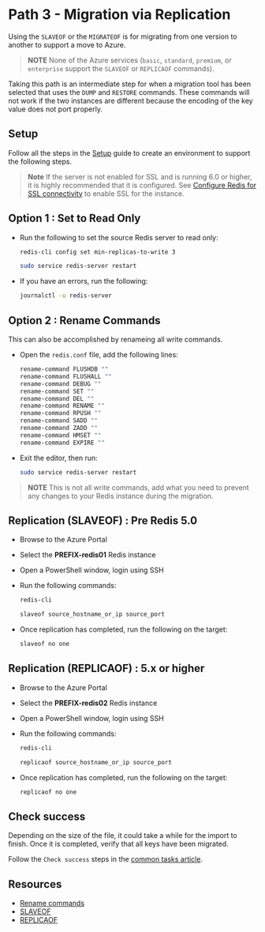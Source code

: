 # Path 3 - Migration via Replication

Using the `SLAVEOF` or the `MIGRATEOF` is for migrating from one version to another to support a move to Azure. 

> **NOTE** None of the Azure services (`basic`, `standard`, `premium`, or `enterprise` support the `SLAVEOF` or `REPLICAOF` commands).  

Taking this path is an intermediate step for when a migration tool has been selected that uses the `DUMP` and `RESTORE` commands.  These commands will not work if the two instances are different because the encoding of the key value does not port properly.

## Setup

Follow all the steps in the [Setup](#appendix-a-environment-setup) guide to create an environment to support the following steps.

> **Note** If the server is not enabled for SSL and is running 6.0 or higher, it is highly recommended that it is configured.  See [Configure Redis for SSL connectivity](#configure-redis-ssl) to enable SSL for the instance.

## Option 1 : Set to Read Only

- Run the following to set the source Redis server to read only:

    ```bash
    redis-cli config set min-replicas-to-write 3

    sudo service redis-server restart
    ```

- If you have an errors, run the following:

    ```bash
    journalctl -u redis-server
    ```

## Option 2 : Rename Commands

This can also be accomplished by renameing all write commands.

- Open the `redis.conf` file, add the following lines:

    ```bash
    rename-command FLUSHDB ""
    rename-command FLUSHALL ""
    rename-command DEBUG ""
    rename-command SET ""
    rename-command DEL ""
    rename-command RENAME ""
    rename-command RPUSH ""
    rename-command SADD ""
    rename-command ZADD ""
    rename-command HMSET ""
    rename-command EXPIRE ""
    ```

- Exit the editor, then run:

    ```bash
    sudo service redis-server restart
    ```

> **NOTE** This is not all write commands, add what you need to prevent any changes to your Redis instance during the migration.

## Replication (SLAVEOF) : Pre Redis 5.0

- Browse to the Azure Portal
- Select the **PREFIX-redis01** Redis instance
- Open a PowerShell window, login using SSH
- Run the following commands:

    ```bash
    redis-cli

    slaveof source_hostname_or_ip source_port
    ```

- Once replication has completed, run the following on the target:

    ```bash
    slaveof no one
    ```

## Replication (REPLICAOF) : 5.x or higher

- Browse to the Azure Portal
- Select the **PREFIX-redis02** Redis instance
- Open a PowerShell window, login using SSH
- Run the following commands:

    ```bash
    redis-cli

    replicaof source_hostname_or_ip source_port
    ```

- Once replication has completed, run the following on the target:

    ```bash
    replicaof no one
    ```

## Check success

Depending on the size of the file, it could take a while for the import to finish.  Once it is completed, verify that all keys have been migrated.

Follow the `Check success` steps in the [common tasks article](#common-tasks).

## Resources

- [Rename commands](https://redis.io/topics/security)
- [SLAVEOF](https://redis.io/commands/SLAVEOF)
- [REPLICAOF](https://redis.io/commands/REPLICAOF)

